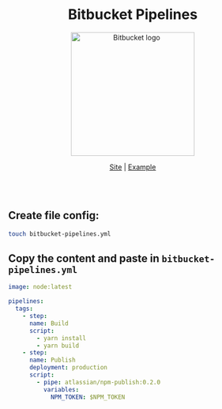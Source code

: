 <div align="center">
  <h1>Bitbucket Pipelines</h1>
</div>

<div align="center">
  <img alt="Bitbucket logo" width="250px" src="https://wac-cdn.atlassian.com/dam/jcr:e75ffb0e-b3ee-40ca-8659-ecb93675a379/Bitbucket@2x-blue.png" />
  
  [Site](https://bitbucket.org/product/br/features/pipelines) | [Example](examples/bitbucket-pipelines.yml)
</div>

<br />
<br />

## Create file config:

```sh
touch bitbucket-pipelines.yml
```

## Copy the content and paste in `bitbucket-pipelines.yml`

```yaml
image: node:latest

pipelines:
  tags:
    - step:
      name: Build
      script:
        - yarn install
        - yarn build
    - step:
      name: Publish
      deployment: production
      script:
        - pipe: atlassian/npm-publish:0.2.0
          variables:
            NPM_TOKEN: $NPM_TOKEN
```
